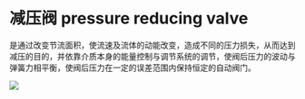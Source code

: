 # 减压阀 pressure reducing valve
是通过改变节流面积，使流速及流体的动能改变，造成不同的压力损失，从而达到减压的目的，并依靠介质本身的能量控制与调节系统的调节，使阀后压力的波动与弹簧力相平衡，使阀后压力在一定的误差范围内保持恒定的自动阀门。


![](..\..\..\photos\减压阀.jpg)
